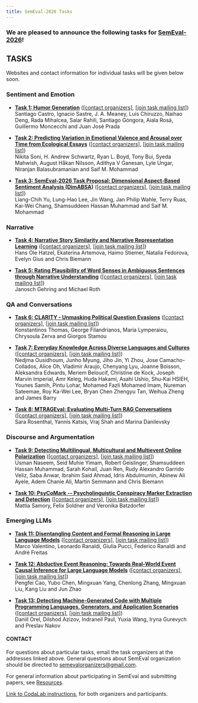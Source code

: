 ```yaml
---
title: SemEval-2026 Tasks
---
```


### We are pleased to announce the following tasks for [SemEval-2026](https://semeval.github.io/SemEval2026)!

## TASKS
Websites and contact information for individual tasks will be given below soon.

### Sentiment and Emotion

- **[Task 1: Humor Generation](https://pln-fing-udelar.github.io/semeval-2026-humor-gen/)**
  ([[contact organizers]](mailto:semeval-2026-task-1-humor-gen-organizers@googlegroups.com),
  [[join task mailing list]](https://groups.google.com/g/semeval-2026-task-1-humor-gen))<br>
  Santiago Castro, Ignacio Sastre, J. A. Meaney, Luis Chiruzzo, Naihao Deng, Rada Mihalcea, Salar Rahili, Santiago Góngora, Aiala Rosá, Guillermo Moncecchi and Juan José Prada 

- **[Task 2: Predicting Variation in Emotional Valence and Arousal over Time from Ecological Essays](https://semeval2026task2.github.io/SemEval-2026-Task2/)**
  ([[contact organizers]](mailto:semeval2026task2@googlegroups.com),
  [[join task mailing list]](mailto:))<br>
  Nikita Soni, H. Andrew Schwartz, Ryan L. Boyd, Tony Bui, Syeda Mahwish, August Håkan Nilsson, Adithya V Ganesan, Lyle Ungar, Niranjan Balasubramanian and Saif M. Mohammad 
  
- **[Task 3: SemEval-2026 Task Proposal: Dimensional Aspect-Based Sentiment Analysis (DimABSA)](https://github.com/DimABSA/DimABSA2026)**
  ([[contact organizers]](mailto:dimabsa-organizers@googlegroups.com),
  [[join task mailing list]](mailto:dimabsa-participants@googlegroups.com))<br>
  Liang-Chih Yu, Lung-Hao Lee, Jin Wang, Jan Philip Wahle, Terry Ruas, Kai-Wei Chang, Shamsuddeen Hassan Muhammad and Saif M. Mohammad 

### Narrative 

- **[Task 4: Narrative Story Similarity and Narrative Representation Learning](http://narrative-similarity-task.github.io/)**
  ([[contact organizers]](mailto:narrative-similarity-task-organizers@googlegroups.com),
  [[join task mailing list]](mailto:narrative-similarity-task@googlegroups.com))<br>
  Hans Ole Hatzel, Ekaterina Artemova, Haimo Stiemer, Natalia Fedorova, Evelyn Gius and Chris Biemann 


- **[Task 5: Rating Plausibility of Word Senses in Ambiguous Sentences through Narrative Understanding](https://nlu-lab.github.io/semeval.html)**
  ([[contact organizers]](mailto:semeval2026-task5-organizers@googlegroups.com),
  [[join task mailing list]](mailto:semeval2026-task5-participants@googlegroups.com))<br>
  Janosch Gehring and Michael Roth 

### QA and Conversations


- **[Task 6: CLARITY - Unmasking Political Question Evasions](https://konstantinosftw.github.io/CLARITY-SemEval-2026/)**
   ([[contact organizers]](mailto:kthomas@islab.ntua.gr),
  [[join task mailing list]](mailto:clarity---unmasking-political-question-evasions@googlegroups.com))<br>
  Konstantinos Thomas, George Filandrianos, Maria Lymperaiou, Chrysoula Zerva and Giorgos Stamou 


- **[Task 7: Everyday Knowledge Across Diverse Languages and Cultures]( https://junhomyung.github.io/BLEnD/)**
   ([[contact organizers]](mailto:semeval-2026-blend-organisers@googlegroups.com),
  [[join task mailing list]](mailto:semeval2026-task-7-blend-participants@googlegroups.com))<br>
  Nedjma Ousidhoum, Junho Myung, Jiho Jin, Yi Zhou, Jose Camacho-Collados, Alice Oh, Vladimir Araujo, Chenyang Lyu, Joanne Boisson, Aleksandra Edwards, Meriem Beloucif, Christine de Kock, Joseph Marvin Imperial, Amr Keleg, Huda Hakami, Asahi Ushio, Shu-Kai HSIEH, Younes Samih, Pintu Lohar, Mohamed Fazli Mohamed Imam, Nureman Sateemae, Roy Ka-Wei Lee, Bryan Chen Zhengyu Tan, Weihua Zheng and James Barry  

- **[Task 8: MTRAGEval: Evaluating Multi-Turn RAG Conversations](https://ibm.github.io/mt-rag-benchmark/MTRAGEval/)**
   ([[contact organizers]](mailto:sjrosenthal@us.ibm.com),
  [[join task mailing list]](https://groups.google.com/g/mtrageval))<br>
  Sara Rosenthal, Yannis Katsis, Vraj Shah and Marina Danilevsky  

  
### Discourse and Argumentation

- **[Task 9: Detecting Multilingual, Multicultural and Multievent Online Polarization](https://polar-semeval.github.io/)**
    ([[contact organizers]](mailto:polarization-semeval-2026-organisers@googlegroups.com),
  [[join task mailing list]](mailto:polarization-semeval-2026-participants@googlegroups.com))<br>
  Usman Naseem, Seid Muhie Yimam, Robert Geislinger, Shamsuddeen Hassan Muhammad, Sarah Kohail, Juan Ren, Rudy Alexandro Garrido Veliz, Saba Anwar, Ibrahim Said Ahmad, Idris Abdulmumin, Abinew Ali Ayele, Adem Chanie Ali, Martin Semmann and Chris Biemann 

- **[Task 10: PsyCoMark -- Psycholinguistic Conspiracy Marker Extraction and Detection](https://hide-ous.github.io/semeval2026-psycomark)**
    ([[contact organizers]](mailto:semeval2026-task10-organizers@googlegroups.com),
  [[join task mailing list]](mailto:semeval2026-task10-participants@googlegroups.com))<br>
  Mattia Samory, Felix Soldner and Veronika Batzdorfer  

### Emerging LLMs

- **[Task 11: Disentangling Content and Formal Reasoning in Large Language Models](https://sites.google.com/view/semeval-2026-task-11)**
    ([[contact organizers]](mailto:semeval2026task11@gmail.com),
  [[join task mailing list]](mailto:))<br>
 Marco Valentino, Leonardo Ranaldi, Giulia Pucci, Federico Ranaldi and André Freitas 


- **[Task 12: Abductive Event Reasoning: Towards Real-World Event Causal Inference for Large Language Models](https://sites.google.com/view/semeval2026-task12/)**
    ([[contact organizers]](mailto:yangmingxuan2025@ia.ac.cn),
  [[join task mailing list]](https://groups.google.com/g/semeval2026-task12))<br>
 Pengfei Cao, Yubo Chen, Mingxuan Yang, Chenlong Zhang, Mingxuan Liu, Kang Liu and Jun Zhao 


- **[Task 13: Detecting Machine-Generated Code with Multiple Programming Languages, Generators, and Application Scenarios](https://github.com/mbzuai-nlp/SemEval-2026-Task13)**
    ([[contact organizers]](mailto:Dilshod.Azizov@mbzuai.ac.ae),
  [[join task mailing list]](mailto:semeval2026-task13@googlegroups.com))<br>
  Daniil Orel, Dilshod Azizov, Indraneil Paul, Yuxia Wang, Iryna Gurevych and Preslav Nakov 




#### CONTACT
For questions about particular tasks, email the task organizers at the addresses linked above. General questions about SemEval organization should be directed to <semevalorganizers@gmail.com>.

For general information about participating in SemEval and submitting papers, see [Resources](index.html#resources).

[Link to CodaLab instructions](https://semeval.github.io/SemEval2025/codalab), for both organizers and participants.
